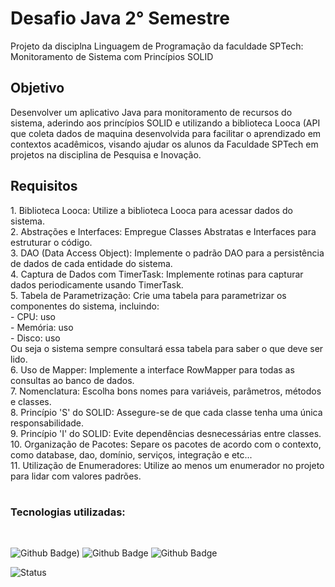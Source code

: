 # Desafio Java 2° Semestre

<p> Projeto da disciplna Linguagem de Programação da faculdade SPTech: Monitoramento de Sistema com Princípios SOLID </p>

<h2>Objetivo</h2>

<p> Desenvolver um aplicativo Java para monitoramento de recursos do sistema, aderindo aos princípios SOLID e utilizando a biblioteca Looca (API que coleta dados de maquina desenvolvida para facilitar o aprendizado em contextos acadêmicos, visando ajudar os alunos da Faculdade SPTech em projetos na disciplina de Pesquisa e Inovação.
</p>

<h2>Requisitos</h2>

<p> 
1. Biblioteca Looca: Utilize a biblioteca Looca para acessar dados do sistema. <br>
2. Abstrações e Interfaces: Empregue Classes Abstratas e Interfaces para estruturar o código. <br>
3. DAO (Data Access Object): Implemente o padrão DAO para a persistência de dados de cada entidade do sistema. <br>
4. Captura de Dados com TimerTask: Implemente rotinas para capturar dados periodicamente usando TimerTask. <br>
5. Tabela de Parametrização: Crie uma tabela para parametrizar os componentes do sistema, incluindo: <br>
   - CPU: uso <br>
   - Memória: uso <br>
   - Disco: uso <br>
Ou seja o sistema sempre consultará essa tabela para saber o que deve ser lido. <br>
6. Uso de Mapper: Implemente a interface RowMapper para todas as consultas ao banco de dados. <br>
7. Nomenclatura: Escolha bons nomes para variáveis, parâmetros, métodos e classes. <br>
8. Princípio 'S' do SOLID: Assegure-se de que cada classe tenha uma única responsabilidade. <br>
9. Princípio 'I' do SOLID: Evite dependências desnecessárias entre classes. <br>
10. Organização de Pacotes: Separe os pacotes de acordo com o contexto, como database, dao, domínio, serviços, integração e etc... <br>
11. Utilização de Enumeradores: Utilize ao menos um enumerador no projeto para lidar com valores padrões. <br>
</p>

#
<h3>Tecnologias utilizadas:</h3><br>

![Github Badge](https://img.shields.io/badge/Java-ED8B00?style=for-the-badge&logo=openjdk&logoColor=white))
![Github Badge](https://img.shields.io/badge/MySQL-005C84?style=for-the-badge&logo=mysql&logoColor=white)
![Github Badge](https://img.shields.io/badge/Amazon_AWS-FF9900?style=for-the-badge&logo=amazonaws&logoColor=white)

  ![Status](https://img.shields.io/badge/Status_do_projeto-Em_Andamento-yellow)
  <br>



